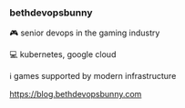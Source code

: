 
### bethdevopsbunny 

🎮 senior devops in the gaming industry <br> 

💻 kubernetes, google cloud <br>

ℹ️ games supported by modern infrastructure <br>


https://blog.bethdevopsbunny.com <br>



<!--
**bethdevopsbunny/bethdevopsbunny** is a ✨ _special_ ✨ repository because its `README.md` (this file) appears on your GitHub profile.

Here are some ideas to get you started:

- 🔭 I’m currently working on ...
- 🌱 I’m currently learning ...
- 👯 I’m looking to collaborate on ...
- 🤔 I’m looking for help with ...
- 💬 Ask me about ...
- 📫 How to reach me: ...
- 😄 Pronouns: ...
- ⚡ Fun fact: ...
-->
